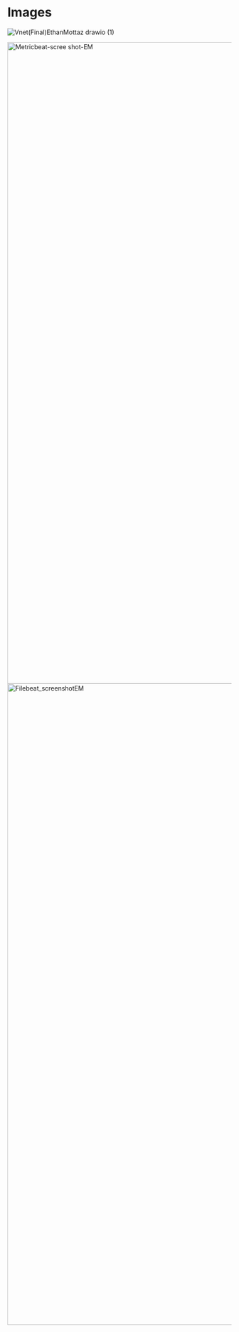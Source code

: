 # Images

![Vnet(Final)EthanMottaz drawio (1)](https://user-images.githubusercontent.com/97130195/148584328-aec0de58-980d-4afe-a9c1-164957f538db.png)

<img width="1440" alt="Metricbeat-scree shot-EM" src="https://user-images.githubusercontent.com/97130195/148586569-1b9dd71d-f77d-4ea3-9bfa-802208ccb418.png">

<img width="1440" alt="Filebeat_screenshotEM" src="https://user-images.githubusercontent.com/97130195/148586849-261167ef-57f9-4c82-8eef-d09ac2c17836.png">
